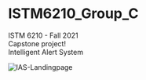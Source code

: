 # ISTM6210_Group_C
ISTM 6210 - Fall 2021 <br />
Capstone project! <br />
Intelligent Alert System <br />

![IAS-Landingpage](https://user-images.githubusercontent.com/93503167/139624771-a181a6e0-5705-4d78-9c86-663dc89d7e7a.png)


